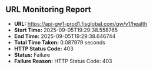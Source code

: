 ## URL Monitoring Report

- **URL:** https://api-gw1-prod1.fisglobal.com/gw/v1/health
- **Start Time:** 2025-09-05T19:29:38.558765
- **End Time:** 2025-09-05T19:29:38.646744
- **Total Time Taken:** 0.087979 seconds
- **HTTP Status Code:** 403
- **Status:** Failure
- **Failure Reason:** HTTP Status Code: 403
